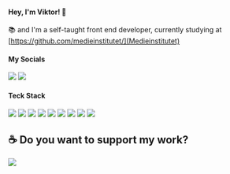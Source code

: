 #### Hey, I'm Viktor! 👋
📚 and I'm a self-taught front end developer, currently studying at [https://github.com/medieinstitutet/](Medieinstitutet)

#### My Socials 
<a href="https://www.linkedin.com/in/viktor-melin-328502230/" target="_blank"><img src="https://img.shields.io/badge/-Linkedin-0a66c2?style=flat&logo=linkedin&logoColor=white" /></a>
<a href="https://discord.com/users/172035723828920320" target="_blank"><img src="https://img.shields.io/badge/-.dough%230001-5865f2?style=flat&logo=discord&logoColor=white" /></a>

#### Teck Stack
[comment]: ![](https://img.shields.io/badge/-★★★-2c2d72?style=flat&logo=lua&label=Lua&logoColor=2c2d72)

![](https://img.shields.io/badge/-LUA-2c2d72?style=flat&logo=lua&logoColor=white)
![](https://img.shields.io/badge/-Tailwind_CSS-06b6d4?style=flat&logo=tailwindcss&logoColor=white)
![](https://img.shields.io/badge/-Typescript-3178C6?style=flat&logo=typescript&logoColor=white)
![](https://img.shields.io/badge/-React-45b8d8?style=flat&logo=react&logoColor=white)
![](https://img.shields.io/badge/-Prisma-2D3748?style=flat&logo=prisma&logoColor=white)
![](https://img.shields.io/badge/-MySQL-4479A1?style=flat&logo=mysql&logoColor=white)
![](https://img.shields.io/badge/-NodeJS-339933?style=flat&logo=nodedotjs&logoColor=white)
![](https://img.shields.io/badge/-NextJS-000000?style=flat&logo=nextdotjs&logoColor=white)
![](https://img.shields.io/badge/-PostgreSQL-4169E1?style=flat&logo=postgresql&logoColor=white)

## ☕ Do you want to support my work?
<a href="https://ko-fi.com/dough" target="_blank"><img src="https://img.shields.io/badge/-KoFi-ff5e5b?style=flat&logo=kofi&logoColor=white" /></a>
